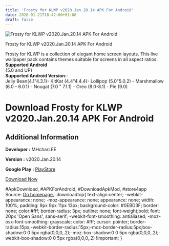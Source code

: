 ```yaml
---
title: 'Frosty for KLWP v2020.Jan.20.14 APK For Android'
date: 2020-01-21T18:42:00+01:00
draft: false
---
```


![Frosty for KLWP v2020.Jan.20.14 APK For Android](https://i0.wp.com/apkhome.net/wp-content/uploads/2020/01/Frosty-for-KLWP-v2020.Jan_.20.14.png "Frosty for KLWP v2020.Jan.20.14 APK For Android")

  

Frosty for KLWP v2020.Jan.20.14 APK For Android

Frosty for KLWP is a collection of elegant home screen layouts. This live wallpaper pack contains themes suitable for screens in all aspect ratios.  
**Supported Android**  
{5.0 and UP}  
**Supported Android Version**:-  
Jelly Bean(4.1"4.3.1)- KitKat (4.4"4.4.4)- Lollipop (5.0"5.0.2) - Marshmallow (6.0 - 6.0.1) - Nougat (7.0 " 7.1.1) - Oreo (8.0-8.1) - Pie (9.0)

Download Frosty for KLWP v2020.Jan.20.14 APK For Android
========================================================

Additional Information
----------------------

**Developer :** MHcharLEE

**Version :** v2020.Jan.20.14

**Google Play :** [PlayStore](https://play.google.com/store/apps/details?id=pl.mhcharlee.frostyklwp&hl=en)

  

[Download Now](https://store4app.co/post/frosty-for-klwp-v2020-jan-20-14-apk-for-android_1579627991)

  
#ApkDownload, #APKForAndroid, #DownloadApkMod, #store4app  
Source: [Go homepage.](https://store4app.co/post/frosty-for-klwp-v2020-jan-20-14-apk-for-android_1579627991) .downloadtop{ text-align:center; -webkit-appearance: none; -moz-appearance: none; appearance: none; width: 100%; padding: 9px 9px 11px 13px; background-color: #0EBD3F; border: none; color:#fff; border-radius: 3px; outline: none; font-weight;bold; font: 20px 'Open Sans', sans-serif; -webkit-font-smoothing: antialiased; -moz-osx-font-smoothing: grayscale; color: #fff; cursor: pointer; border-radius:15px;-webkit-border-radius:15px;-moz-border-radius:5px;box-shadow:0 0 5px rgba(0,0,0,.2);-moz-box-shadow:0 0 5px rgba(0,0,0,.2);-webkit-box-shadow:0 0 5px rgba(0,0,0,.2) !important; }